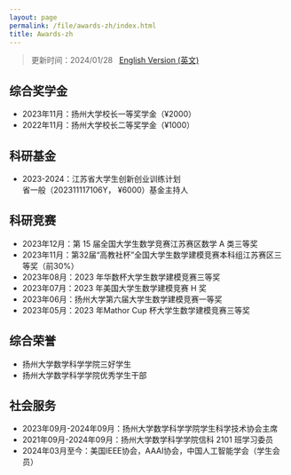 ```yaml
---
layout: page
permalink: /file/awards-zh/index.html
title: Awards-zh
---
```


> 更新时间：2024/01/28 &nbsp; [English Version (英文)](https://ZyeWang33.github.io/awards/)

## 综合奖学金

- 2023年11月：扬州大学校长一等奖学金（¥2000）
- 2022年11月：扬州大学校长二等奖学金（¥1000）<br>

## 科研基金

- 2023-2024：江苏省大学生创新创业训练计划<br>省一般（202311117106Y， ¥6000）基金主持人

## 科研竞赛

- 2023年12月：第 15 届全国大学生数学竞赛江苏赛区数学 A 类三等奖
- 2023年11月：第32届“高教社杯”全国大学生数学建模竞赛本科组江苏赛区三等奖（前30%）
- 2023年08月：2023 年华数杯大学生数学建模竞赛三等奖
- 2023年07月：2023 年美国大学生数学建模竞赛 H 奖
- 2023年06月：扬州大学第六届大学生数学建模竞赛一等奖
- 2023年05月：2023 年Mathor Cup 杯大学生数学建模竞赛三等奖

## 综合荣誉

- 扬州大学数学科学学院三好学生
- 扬州大学数学科学学院优秀学生干部

## 社会服务

- 2023年09月-2024年09月：扬州大学数学科学学院学生科学技术协会主席
- 2021年09月-2024年09月：扬州大学数学科学学院信科 2101 班学习委员
- 2024年03月至今：美国IEEE协会，AAAI协会，中国人工智能学会（学生会员）

